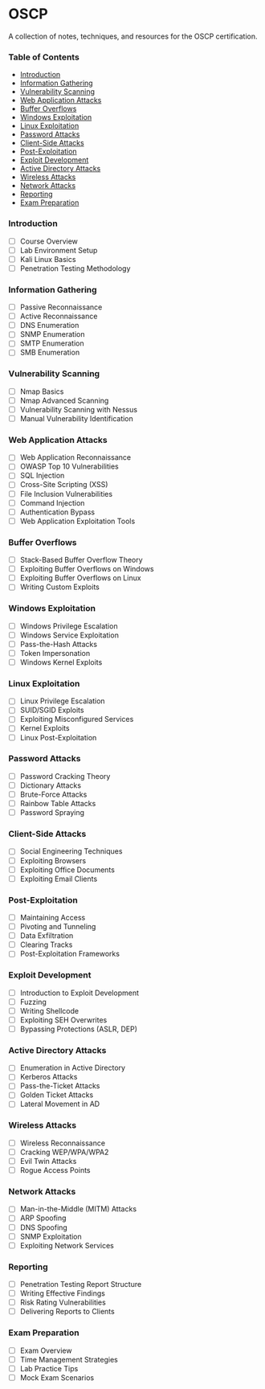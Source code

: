 # OSCP

A collection of notes, techniques, and resources for the OSCP certification.

### Table of Contents

- [Introduction](#introduction)
- [Information Gathering](#information-gathering)
- [Vulnerability Scanning](#vulnerability-scanning)
- [Web Application Attacks](#web-application-attacks)
- [Buffer Overflows](#buffer-overflows)
- [Windows Exploitation](#windows-exploitation)
- [Linux Exploitation](#linux-exploitation)
- [Password Attacks](#password-attacks)
- [Client-Side Attacks](#client-side-attacks)
- [Post-Exploitation](#post-exploitation)
- [Exploit Development](#exploit-development)
- [Active Directory Attacks](#active-directory-attacks)
- [Wireless Attacks](#wireless-attacks)
- [Network Attacks](#network-attacks)
- [Reporting](#reporting)
- [Exam Preparation](#exam-preparation)

### Introduction

- [ ] Course Overview
- [ ] Lab Environment Setup
- [ ] Kali Linux Basics
- [ ] Penetration Testing Methodology

### Information Gathering

- [ ] Passive Reconnaissance
- [ ] Active Reconnaissance
- [ ] DNS Enumeration
- [ ] SNMP Enumeration
- [ ] SMTP Enumeration
- [ ] SMB Enumeration

### Vulnerability Scanning

- [ ] Nmap Basics
- [ ] Nmap Advanced Scanning
- [ ] Vulnerability Scanning with Nessus
- [ ] Manual Vulnerability Identification

### Web Application Attacks

- [ ] Web Application Reconnaissance
- [ ] OWASP Top 10 Vulnerabilities
- [ ] SQL Injection
- [ ] Cross-Site Scripting (XSS)
- [ ] File Inclusion Vulnerabilities
- [ ] Command Injection
- [ ] Authentication Bypass
- [ ] Web Application Exploitation Tools

### Buffer Overflows

- [ ] Stack-Based Buffer Overflow Theory
- [ ] Exploiting Buffer Overflows on Windows
- [ ] Exploiting Buffer Overflows on Linux
- [ ] Writing Custom Exploits

### Windows Exploitation

- [ ] Windows Privilege Escalation
- [ ] Windows Service Exploitation
- [ ] Pass-the-Hash Attacks
- [ ] Token Impersonation
- [ ] Windows Kernel Exploits

### Linux Exploitation

- [ ] Linux Privilege Escalation
- [ ] SUID/SGID Exploits
- [ ] Exploiting Misconfigured Services
- [ ] Kernel Exploits
- [ ] Linux Post-Exploitation

### Password Attacks

- [ ] Password Cracking Theory
- [ ] Dictionary Attacks
- [ ] Brute-Force Attacks
- [ ] Rainbow Table Attacks
- [ ] Password Spraying

### Client-Side Attacks

- [ ] Social Engineering Techniques
- [ ] Exploiting Browsers
- [ ] Exploiting Office Documents
- [ ] Exploiting Email Clients

### Post-Exploitation

- [ ] Maintaining Access
- [ ] Pivoting and Tunneling
- [ ] Data Exfiltration
- [ ] Clearing Tracks
- [ ] Post-Exploitation Frameworks

### Exploit Development

- [ ] Introduction to Exploit Development
- [ ] Fuzzing
- [ ] Writing Shellcode
- [ ] Exploiting SEH Overwrites
- [ ] Bypassing Protections (ASLR, DEP)

### Active Directory Attacks

- [ ] Enumeration in Active Directory
- [ ] Kerberos Attacks
- [ ] Pass-the-Ticket Attacks
- [ ] Golden Ticket Attacks
- [ ] Lateral Movement in AD

### Wireless Attacks

- [ ] Wireless Reconnaissance
- [ ] Cracking WEP/WPA/WPA2
- [ ] Evil Twin Attacks
- [ ] Rogue Access Points

### Network Attacks

- [ ] Man-in-the-Middle (MITM) Attacks
- [ ] ARP Spoofing
- [ ] DNS Spoofing
- [ ] SNMP Exploitation
- [ ] Exploiting Network Services

### Reporting

- [ ] Penetration Testing Report Structure
- [ ] Writing Effective Findings
- [ ] Risk Rating Vulnerabilities
- [ ] Delivering Reports to Clients

### Exam Preparation

- [ ] Exam Overview
- [ ] Time Management Strategies
- [ ] Lab Practice Tips
- [ ] Mock Exam Scenarios
